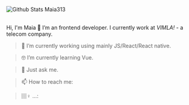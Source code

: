  ![Github Stats Maia313](https://github-readme-stats.vercel.app/api?username=Maia313&show_icons=true&title_color=fff&icon_color=067E7B&text_color=fff&bg_color=ef5705)  
</br>


Hi, I'm Maia 👋
I’m an frontend developer. I currently work at _VIMLA!_ - a telecom company.


> 📱 I’m currently working using mainly JS/React/React native.

> 🤓 I’m currently learning Vue.

> 💬 Just ask me.

> 📫 How to reach me: 

> 🏽‍♀️ ...: 
